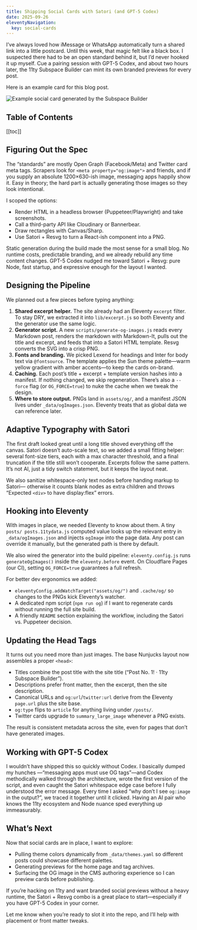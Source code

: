 ```yaml
---
title: Shipping Social Cards with Satori (and GPT-5 Codex)
date: 2025-09-26
eleventyNavigation:
  key: social-cards
---
```


I’ve always loved how iMessage or WhatsApp automatically turn a shared link into a
little postcard. Until this week, that magic felt like a black box. I suspected there
had to be an open standard behind it, but I’d never hooked it up myself. Cue a pairing
session with GPT-5 Codex, and about two hours later, the 11ty Subspace Builder can mint
its own branded previews for every post.

Here is an example card for this blog post.

<img
  alt="Example social card generated by the Subspace Builder"
  src="/assets/social-cards.png"
/>

## Table of Contents

[[toc]]

## Figuring Out the Spec

The “standards” are mostly Open Graph (Facebook/Meta) and Twitter card meta tags.
Scrapers look for `<meta property="og:image">` and friends, and if you supply an
absolute 1200×630-ish image, messaging apps happily show it. Easy in theory; the hard
part is actually generating those images so they look intentional.

I scoped the options:

- Render HTML in a headless browser (Puppeteer/Playwright) and take screenshots.
- Call a third-party API like Cloudinary or Bannerbear.
- Draw rectangles with Canvas/Sharp.
- Use Satori + Resvg to turn a React-ish component into a PNG.

Static generation during the build made the most sense for a small blog. No runtime
costs, predictable branding, and we already rebuild any time content changes. GPT-5
Codex nudged me toward Satori + Resvg: pure Node, fast startup, and expressive enough
for the layout I wanted.

## Designing the Pipeline

We planned out a few pieces before typing anything:

1. **Shared excerpt helper.** The site already had an Eleventy `excerpt` filter. To
stay DRY, we extracted it into `lib/excerpt.js` so both Eleventy and the generator use
the same logic.
2. **Generator script.** A new `scripts/generate-og-images.js` reads every Markdown
post, renders the markdown with Markdown-It, pulls out the title and excerpt, and feeds
that into a Satori HTML template. Resvg converts the SVG into a crisp PNG.
3. **Fonts and branding.** We picked Lexend for headings and Inter for body text via
`@fontsource`. The template applies the Sun theme palette—warm yellow gradient with
amber accents—to keep the cards on-brand.
4. **Caching.** Each post’s title + excerpt + template version hashes into a
manifest. If nothing changed, we skip regeneration. There’s also a `--force` flag (or
`OG_FORCE=true`) to nuke the cache when we tweak the design.
5. **Where to store output.** PNGs land in `assets/og/`, and a manifest JSON lives
under `_data/ogImages.json`. Eleventy treats that as global data we can reference
later.

## Adaptive Typography with Satori

The first draft looked great until a long title shoved everything off the canvas.
Satori doesn’t auto-scale text, so we added a small fitting helper: several font-size
tiers, each with a max character threshold, and a final truncation if the title still
won’t cooperate. Excerpts follow the same pattern. It’s not AI, just a tidy switch
statement, but it keeps the layout neat.

We also sanitize whitespace-only text nodes before handing markup to Satori—
otherwise it counts blank nodes as extra children and throws “Expected `<div>` to have
display:flex” errors.

## Hooking into Eleventy

With images in place, we needed Eleventy to know about them. A tiny `posts/
posts.11tydata.js` computed value looks up the relevant entry in `_data/ogImages.json`
and injects `ogImage` into the page data. Any post can override it manually, but the
generated path is there by default.

We also wired the generator into the build pipeline: `eleventy.config.js` runs
`generateOgImages()` inside the `eleventy.before` event. On Cloudflare Pages (our CI),
setting `OG_FORCE=true` guarantees a full refresh.

For better dev ergonomics we added:

- `eleventyConfig.addWatchTarget("assets/og/")` and `.cache/og/` so changes to the PNGs
kick Eleventy’s watcher.
- A dedicated npm script (`npm run og`) if I want to regenerate cards without running
the full site build.
- A friendly `README` section explaining the workflow, including the Satori vs.
Puppeteer decision.

## Updating the Head Tags

It turns out you need more than just images. The base Nunjucks layout now assembles a
proper `<head>`:

- Titles combine the post title with the site title (“Post No. 1! · 11ty Subspace
Builder”).
- Descriptions prefer front matter, then the excerpt, then the site description.
- Canonical URLs and `og:url`/`twitter:url` derive from the Eleventy `page.url` plus
the site base.
- `og:type` flips to `article` for anything living under `/posts/`.
- Twitter cards upgrade to `summary_large_image` whenever a PNG exists.

The result is consistent metadata across the site, even for pages that don’t have
generated images.

## Working with GPT-5 Codex

I wouldn’t have shipped this so quickly without Codex. I basically dumped my hunches
—“messaging apps must use OG tags”—and Codex methodically walked through the
architecture, wrote the first version of the script, and even caught the Satori
whitespace edge case before I fully understood the error message. Every time I asked
“why don’t I see `og:image` in the output?”, we traced it together until it clicked.
Having an AI pair who knows the 11ty ecosystem and Node nuance sped everything up
immeasurably.

## What’s Next

Now that social cards are in place, I want to explore:

- Pulling theme colors dynamically from `_data/themes.yaml` so different posts could
showcase different palettes.
- Generating previews for the home page and tag archives.
- Surfacing the OG image in the CMS authoring experience so I can preview cards before
publishing.

If you’re hacking on 11ty and want branded social previews without a heavy runtime, the
Satori + Resvg combo is a great place to start—especially if you have GPT-5 Codex in
your corner.

Let me know when you’re ready to slot it into the repo, and I’ll help with placement or
front matter tweaks.